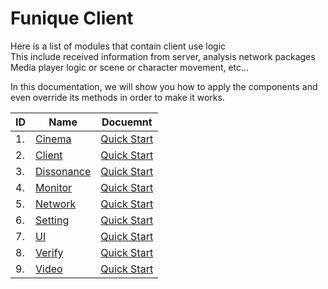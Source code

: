 # Funique Client

Here is a list of modules that contain client use logic\
This include received information from server, analysis network packages\
Media player logic or scene or character movement, etc...

In this documentation, we will show you how to apply the components and even override its methods in order to make it works.

|ID|Name|Docuemnt|
|-|-|-|
|1.|[Cinema](https://github.com/Funique2022/funique_cinema.git)|[Quick Start](./Client/Cinema/QuickStart.md)|
|2.|[Client](https://github.com/Funique2022/funique_client.git)|[Quick Start](./Client/Client/QuickStart.md)|
|3.|[Dissonance](https://github.com/Funique2022/funique_dissonance.git)|[Quick Start](./Client/Dissonance/QuickStart.md)|
|4.|[Monitor](https://github.com/Funique2022/funique_monitor.git)|[Quick Start](./Client/Monitor/QuickStart.md)|
|5.|[Network](https://github.com/Funique2022/funique_network.git)|[Quick Start](./Client/Network/QuickStart.md)|
|6.|[Setting](https://github.com/Funique2022/funique_setting.git)|[Quick Start](./Client/Setting/QuickStart.md)|
|7.|[UI](https://github.com/Funique2022/funique_ui.git)|[Quick Start](./Client/UI/QuickStart.md)|
|8.|[Verify](https://github.com/Funique2022/funique_verify.git)|[Quick Start](./Client/Verify/QuickStart.md)|
|9.|[Video](https://github.com/Funique2022/funique_video.git)|[Quick Start](./Client/Video/QuickStart.md)|

